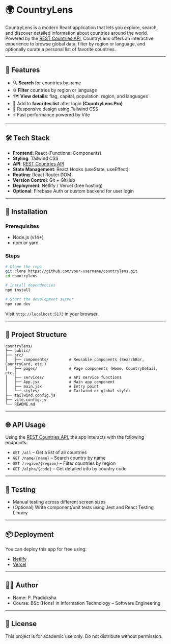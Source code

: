# 🌍 CountryLens

CountryLens is a modern React application that lets you explore, search, and discover detailed information about countries around the world. Powered by the [REST Countries API](https://restcountries.com/), CountryLens offers an interactive experience to browse global data, filter by region or language, and optionally curate a personal list of favorite countries.

---

## 🚀 Features

- 🔍 **Search** for countries by name
- 🌐 **Filter** countries by region or language
- 🗺️ **View details**: flag, capital, population, region, and languages
- 💖 Add to **favorites list** after login **(CountryLens Pro)** 
- 📱 Responsive design using Tailwind CSS
- ⚡ Fast performance powered by Vite

---

## 🛠️ Tech Stack

- **Frontend**: React (Functional Components)
- **Styling**: Tailwind CSS
- **API**: [REST Countries API](https://restcountries.com/)
- **State Management**: React Hooks (useState, useEffect)
- **Routing**: React Router DOM
- **Version Control**: Git + GitHub
- **Deployment**: Netlify / Vercel (free hosting)
- **Optional**: Firebase Auth or custom backend for user login

---

## 🔧 Installation

### Prerequisites

- Node.js (v14+)
- npm or yarn

### Steps

```bash
# Clone the repo
git clone https://github.com/your-username/countrylens.git
cd countrylens

# Install dependencies
npm install

# Start the development server
npm run dev
```

Visit `http://localhost:5173` in your browser.

---

## 📁 Project Structure

```
countrylens/
├── public/
├── src/
│   ├── components/         # Reusable components (SearchBar, CountryCard, etc.)
│   ├── pages/              # Page components (Home, CountryDetail, etc.)
│   ├── services/           # API service functions
│   ├── App.jsx             # Main app component
│   ├── main.jsx            # Entry point
│   └── styles/             # Tailwind or global styles
├── tailwind.config.js
├── vite.config.js
└── README.md
```

---

## 🌐 API Usage

Using the [REST Countries API](https://restcountries.com/), the app interacts with the following endpoints:

- `GET /all` – Get a list of all countries
- `GET /name/{name}` – Search country by name
- `GET /region/{region}` – Filter countries by region
- `GET /alpha/{code}` – Get detailed info by country code

---

## 🧪 Testing

- Manual testing across different screen sizes
- (Optional) Write component/unit tests using Jest and React Testing Library

---

## 📦 Deployment

You can deploy this app for free using:

- [Netlify](https://www.netlify.com/)
- [Vercel](https://vercel.com/)

---

## 👩‍💻 Author

- Name: P. Pradicksha
- Course: BSc (Hons) in Information Technology – Software Engineering

---

## 📜 License

This project is for academic use only. Do not distribute without permission.
